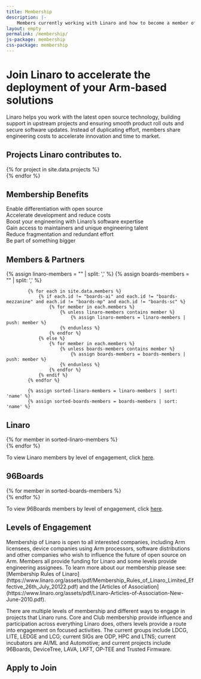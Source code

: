 ```yaml
---
title: Membership
description: |-
    Members currently working with Linaro and how to become a member of Linaro.
layout: empty
permalink: /membership/
js-package: membership
css-package: membership
---
```

<div class="container-fluid" id="why-join-container"  style="background-image: url('/assets/images/content/membership-bg.jpg');">
<div class="row overlay padded-row" id="why-join">
    <div class="container text-center">
        <h1 class="fly center-block">Join Linaro to accelerate the deployment of your Arm-based solutions</h1>
        <p class="fly center-block">
            Linaro helps you work with the latest open source technology, building support in upstream projects and ensuring smooth product roll outs and secure software updates. Instead of duplicating effort, members share engineering costs to accelerate innovation and time to market.
        </p>
    </div>
</div>
</div>
<div class="container-fluid">

<div class="row" id="projects">
    <div class="container">
        <div class="col-xs-12 text-center">
            <h2>Projects Linaro <strong>contributes</strong> to.</h2>
        </div>
    </div>
    <div class="owl-carousel owl-theme" id="projects-slider">
        {% for project in site.data.projects %}
        <a href="{{project.url}}" target="_blank">
            <div class="item project-item">
                <div class="project-image lazyload" style="background: url('/assets/images/projects/{{project.image}}') no-repeat center center;
                 background-size: contain; -webkit-background-size: contain; -moz-background-size: contain; -o-background-size: contain;"></div>
            </div>
        </a>
        {% endfor %}
    </div>
</div>
<div class="row padded-row" id="key-factors">
    <div class="container">
        <h2 class="text-center fly">Membership Benefits</h2>
        <div class="col-xs-12 col-sm-4 col-lg-2 fly key-factor text-center">
            <div class="key-factor-block fly" data-toggle="tooltip" data-container="body" data-placement="top" title="Regardless of the industry you operate in, there are common software foundations that you can use to deploy your products.

By working with Linaro and its members on the core software, you can focus your attention on differentiation.">
                <span class="key-factor-title">
                    <span class="bold">Enable differentiation</span> with <span class="bold">open source</span>
                </span>
            </div>
        </div>
        <div class="col-xs-12 col-sm-4 col-lg-2 fly key-factor text-center">
            <div class="key-factor-block fly" data-toggle="tooltip" data-container="body" data-placement="top" title="Rather than developing and maintaining all your software for the life of your products on your own, you and other members do the work together through the Linaro shared engineering resource. This reduces the cost for each member and minimizes fragmentation and redundant effort.">
                <span class="key-factor-title">
                    <span class="bold">Accelerate development</span> and <span class="bold">reduce costs</span>
                </span>
            </div>
        </div>
        <div class="col-xs-12 col-sm-4 col-lg-2 fly key-factor text-center">
            <div class="key-factor-block fly" data-toggle="tooltip" data-container="body" data-placement="top" title="Linaro engineers combined with developers from member companies create a unique shared engineering resource to support members. This resource has a recognized record of delivering high value collaboration with Linaro consistently in the top five company contributors to the Linux kernel and a major contributor to over 70 other open source projects, including many maintained by Linaro engineers. All members have an opportunity to col3laborate directly with Arm engineers in most of Linaro’s engineering groups and this, combined with the expertise from Linaro and other members is one of the key, unique features of Linaro membership.">
                <span class="key-factor-title">
                    Boost your <span class="bold">engineering</span> with Linaro’s <span class="bold">software expertise</span>
                </span>
            </div>
        </div>
        <div class="col-xs-12 col-sm-4 col-lg-2 fly key-factor text-center">
            <div class="key-factor-block fly" data-toggle="tooltip" data-container="body" data-placement="top" title="Linaro aims to recruit the best open source engineers to work on our members’ projects. Normally, when an engineer works for a company, they only work for their employer, but Linaro’s model enables their expertise to be shared by all members. It also enables access to other company’s engineers through the assignees. Many of our engineers are recognized world leaders and are deeply involved in the projects they work on, in many cases being maintainers or leading contributors. Linaro membership provides access to this unique resource.">
                <span class="key-factor-title">
                    Gain access to <span class="bold">maintainers</span> and <span class="bold">unique</span> engineering talent
                </span>
            </div>
        </div>
        <div class="col-xs-12 col-sm-4 col-lg-2 fly key-factor text-center">
            <div class="key-factor-block fly" data-toggle="tooltip" data-container="body" data-placement="top" title="As open source is by definition open to contributions from all, many companies end up working on the same problems with limited coordination. Linaro provides the forums in which engineering work can be coordinated and non-differentiating heavy lifting can be identified and shared. ">
                <span class="key-factor-title">
                   Reduce <span class="bold">fragmentation</span> and <span class="bold">redundant</span> effort
                </span>
            </div>
        </div>
        <div class="col-xs-12 col-sm-4 col-lg-2 fly key-factor text-center">
            <div class="key-factor-block fly" data-toggle="tooltip" data-container="body" data-placement="top" title="Linaro is member funded and delivers output to members, into open source projects, and into the community. Founded in 2010 with 6 members, Linaro now has over 20 with 140 staff and a total of over 300 OSS engineers distributed globally. Becoming a Linaro member not only enables you to develop your products, it also enables direct engineering collaboration with other members, such as Arm innovation to take place in the wider Open Source Community. Collaborating with engineers across a wide range of verticals and companies has the added benefit of a broader and longer term view of problem solving, with the potential to accelerate innovation and release better products to market sooner.">
                <span class="key-factor-title">
                   Be part of something bigger
                </span>
            </div>
        </div>
    </div>
</div>
<div class="row padded-row" id="members-and-partners">
    <div class="container">
        <h2 class="text-center fly">Members & Partners</h2>
            {% assign linaro-members = "" | split: ',' %}
            {% assign boards-members = "" | split: ',' %}

            {% for each in site.data.members %}
                {% if each.id != "boards-ai" and each.id != "boards-mezzanine" and each.id != "boards-mp" and each.id != "boards-sc" %}
                    {% for member in each.members %}
                        {% unless linaro-members contains member %}
                            {% assign linaro-members = linaro-members | push: member %}
                        {% endunless %}
                    {% endfor %}
                {% else %}
                    {% for member in each.members %}
                        {% unless boards-members contains member %}
                            {% assign boards-members = boards-members | push: member %}
                        {% endunless %}
                    {% endfor %}
                {% endif %}
            {% endfor %}

            {% assign sorted-linaro-members = linaro-members | sort: 'name' %}
            {% assign sorted-boards-members = boards-members | sort: 'name' %}
<div class="container linaro-members ">
<h2 class="text-center fly">Linaro</h2>
{% for member in sorted-linaro-members %}
<div class="col-xs-6 col-sm-3 col-md-2 member-col fly">
<a href="{{member.url}}">
<div class="member lazyload" style="background-image: url('/assets/images/members/{{member.image}}');"></div>
</a>
</div>
{% endfor %}
<div class="col-xs-12 text-center">
<p class="center-block">
To view Linaro members by level of engagement, click <a href="/members-by-group/">here</a>.
</p>
</div>
</div>

<div class="container boards-members fly">
<h2 class="text-center">96Boards</h2>
{% for member in sorted-boards-members %}
<div class="col-xs-6 col-sm-3 col-md-2 member-col">
<a href="{{member.url}}">
<div class="member lazyload" style="background-image: url('/assets/images/members/{{member.image}}');"></div>
</a>
</div>
{% endfor %}
<div class="col-xs-12 text-center">
<p class="center-block">
To view 96Boards members by level of engagement, click <a href="/members-by-group/">here</a>.
</p>
</div>
</div>
</div>
</div>
<div class="row padded-row" id="membership-levels">
    <div class="container">
        <h2 class="text-center fly">Levels of Engagement</h2>
<div markdown="1" class="fly">
Membership of Linaro is open to all interested companies, including Arm licensees, device companies using Arm processors, software distributions and other companies who wish to influence the future of open source on Arm. Members all provide funding for Linaro and some levels provide engineering assignees. To learn more about our membership please see: [Membership Rules of Linaro](https://www.linaro.org/assets/pdf/Membership_Rules_of_Linaro_Limited_Effective_26th_July_20122.pdf) and the [Articles of Association](https://www.linaro.org/assets/pdf/Linaro-Articles-of-Association-New-June-2010.pdf).

There are multiple levels of membership and different ways to engage in projects that Linaro runs. Core and Club membership provide influence and participation across everything Linaro does, others levels provide a route into engagement on focused activities. The current groups include LDCG, LITE, LEDGE and LCG; current SIGs are ODP, HPC and LTNS; current incubators are AI/ML and Automotive; and current projects include 96Boards, DeviceTree, LAVA, LKFT, OP-TEE and Trusted Firmware.
</div>
    </div>
</div>
<div class="row padded-row" id="apply-to-join">
    <div class="container">
        <h2 class="text-center fly">Apply to Join</h2>
        <div class="cognito fly">
            <script src="https://services.cognitoforms.com/s/KvRQmIn2dku6k6gGP711jw"></script>
            <script>
                Cognito.load("forms", {
                    id: "14", entry: {
                        "PageUrl": "{{site.url}}{{page.url}}",
                        "RedirectUrl": "{{site.url}}/thank-you/?ref={{page.url}}",
                        "ChoiceField": [{% for member in site.data.members %}"{{member.membership_group_name}}"{% unless forloop.last %}, {% endunless %}{% endfor %}]
                    }});
            </script>
        </div>
    </div>
</div>

</div>